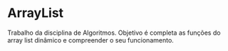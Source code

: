 # ArrayList
Trabalho da disciplina de Algoritmos. Objetivo é completa as funções do array list dinâmico e compreender o seu funcionamento.
